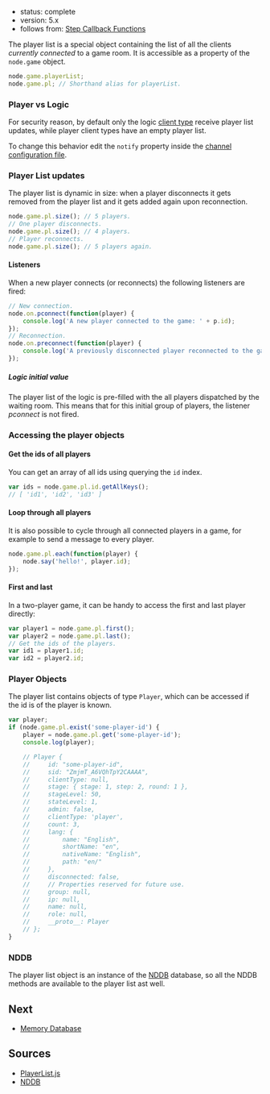 - status: complete
- version: 5.x
- follows from: [Step Callback Functions](Step-Callback-Functions-v5)

The player list is a special object containing the list of all the
clients _currently connected_ to a game room. It is accessible as a property of the `node.game` object.

```javascript
node.game.playerList;
node.game.pl; // Shorthand alias for playerList.
```

### Player vs Logic

For security reason, by default only the logic [client
type](Client-Types-v5) receive player list updates, while player client types have an empty player list.

To change this behavior edit the `notify` property inside the [channel configuration file](Channel-Configuration-v5).

### Player List updates

The player list is dynamic in size: when a player disconnects it gets removed from the player list and it gets added again upon reconnection.

```javascript
node.game.pl.size(); // 5 players.
// One player disconnects.
node.game.pl.size(); // 4 players.
// Player reconnects.
node.game.pl.size(); // 5 players again.
```

#### Listeners

When a new player connects (or reconnects) the following listeners are fired:

```javascript
// New connection.
node.on.pconnect(function(player) {
    console.log('A new player connected to the game: ' + p.id);
});
// Reconnection.
node.on.preconnect(function(player) {
    console.log('A previously disconnected player reconnected to the game: ' + p.id);
});
```

##### Logic initial value

The player list of the logic is pre-filled with the all players dispatched by the waiting room. This means that for this initial group of players, the listener _pconnect_ is not fired.

### Accessing the player objects

#### Get the ids of all players

You can get an array of all ids using querying the `id` index.

```js
var ids = node.game.pl.id.getAllKeys();
// [ 'id1', 'id2', 'id3' ]
```

#### Loop through all players

It is also possible to cycle through all connected players in a game,
for example to send a message to every player.

```javascript
node.game.pl.each(function(player) {
    node.say('hello!', player.id);
});
```

#### First and last

In a two-player game, it can be handy to access the first and last player directly:

```javascript
var player1 = node.game.pl.first();
var player2 = node.game.pl.last();
// Get the ids of the players.
var id1 = player1.id;
var id2 = player2.id;
```

### Player Objects

The player list contains objects of type `Player`, which can be
accessed if the id is of the player is known.

```javascript
var player;
if (node.game.pl.exist('some-player-id') {
    player = node.game.pl.get('some-player-id');
    console.log(player);

    // Player {    
    //     id: "some-player-id",
    //     sid: "ZmjmT_A6VQhTpY2CAAAA",
    //     clientType: null,
    //     stage: { stage: 1, step: 2, round: 1 },
    //     stageLevel: 50,
    //     stateLevel: 1,
    //     admin: false,
    //     clientType: 'player',
    //     count: 3,
    //     lang: {
    //         name: "English",
    //         shortName: "en",
    //         nativeName: "English",
    //         path: "en/"
    //     },
    //     disconnected: false,
    //     // Properties reserved for future use.
    //     group: null,
    //     ip: null,
    //     name: null,
    //     role: null,
    //     __proto__: Player
    // };
}
```

### NDDB

The player list object is an instance of the
[NDDB](https://github.com/nodeGame/NDDB) database, so all the NDDB
methods are available to the player list ast well.

## Next

* [Memory Database](Memory-Database-v5)

## Sources

* [PlayerList.js](https://github.com/nodeGame/nodegame-client/blob/master/lib/core/PlayerList.js)
* [NDDB](https://github.com/nodeGame/NDDB)
